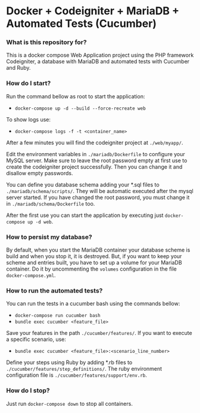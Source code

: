 # Docker + Codeigniter + MariaDB + Automated Tests (Cucumber) #
### What is this repository for? ###
This is a docker compose Web Application project using the PHP framework Codeigniter, a database with MariaDB and automated tests with Cucumber and Ruby.


### How do I start? ###
Run the command bellow as root to start the application:
- `docker-compose up -d --build --force-recreate web`

To show logs use:
- `docker-compose logs -f -t <container_name>`

After a few minutes you will find the codeigniter project at `./web/myapp/`.

Edit the environment variables in `./mariadb/Dockerfile` to configure your MySQL server. Make sure to leave the root password empty at first use to create the codeigniter project successfully. Then you can change it and disallow empty passwords. 

You can define you database schema adding your *.sql files to `./mariadb/schema/scripts/`.
They will be automatic executed after the mysql server started. If you have changed the root password, you must change it in `./mariadb/schema/Dockerfile` too. 

After the first use you can start the application by executing just `docker-compose up -d web`. 

### How to persist my database? ###
By default, when you start the MariaDB container your database scheme is build and when you stop it, it is destroyed. But, if you want to keep your scheme and entries built, you have to set up a volume for your MariaDB container. Do it by uncommenting the `volumes` configuration in the file `docker-compose.yml`.

### How to run the automated tests? ###
You can run the tests in a cucumber bash using the commands bellow:
- `docker-compose run cucumber bash`
- `bundle exec cucumber <feature_file>`

Save your features in the path `./cucumber/features/`. If you want to execute a specific scenario, use:
- `bundle exec cucumber <feature_file>:<scenario_line_number>`

Define your steps using Ruby by adding *.rb files to `./cucumber/features/step_definitions/`.
The ruby environment configuration file is `./cucumber/features/support/env.rb`.

### How do I stop? ###
Just run `docker-compose down` to stop all containers.
